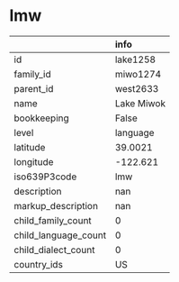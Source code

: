 # lmw
|                      | info       |
|:---------------------|:-----------|
| id                   | lake1258   |
| family_id            | miwo1274   |
| parent_id            | west2633   |
| name                 | Lake Miwok |
| bookkeeping          | False      |
| level                | language   |
| latitude             | 39.0021    |
| longitude            | -122.621   |
| iso639P3code         | lmw        |
| description          | nan        |
| markup_description   | nan        |
| child_family_count   | 0          |
| child_language_count | 0          |
| child_dialect_count  | 0          |
| country_ids          | US         |
